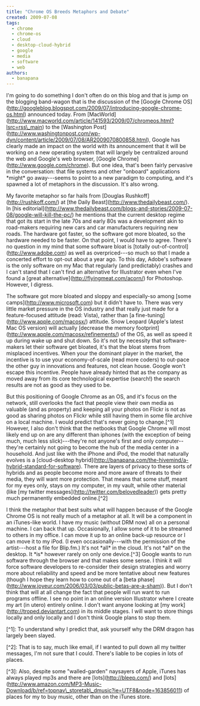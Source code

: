 ```yaml
---
title: "Chrome OS Breeds Metaphors and Debate"
created: 2009-07-08
tags: 
  - chrome
  - chrome-os
  - cloud
  - desktop-cloud-hybrid
  - google
  - media
  - software
  - web
authors: 
  - banapana
---
```


I'm going to do something I don't often do on this blog and that is jump on the blogging band-wagon that is the discussion of the \[Google Chrome OS\](http://googleblog.blogspot.com/2009/07/introducing-google-chrome-os.html) announced today. From \[MacWorld\](http://www.macworld.com/article/141593/2009/07/chromeos.html?lsrc=rss\_main) to the \[Washington Post\](http://www.washingtonpost.com/wp-dyn/content/article/2009/07/08/AR2009070800858.html), Google has clearly made an impact on the world with its announcement that it will be working on a new operating system that will largely be centralized around the web and Google's web browser, \[Google Chrome\](http://www.google.com/chrome). But one idea, that's been fairly pervasive in the conversation: that file systems and other "onboard" applications \*might\* go away---seems to point to a new paradigm to computing, and it's spawned a lot of metaphors in the discussion. It's also wrong.

My favorite metaphor so far hails from \[Douglas Rushkoff\](http://rushkoff.com/) at \[the Daily Beast\](http://www.thedailybeast.com/). In \[his editorial\](http://www.thedailybeast.com/blogs-and-stories/2009-07-08/google-will-kill-the-pc/) he mentions that the current desktop regime that got its start in the late 70s and early 80s was a development akin to road-makers requiring new cars and car manufacturers requiring new roads. The hardware got faster, so the software got more bloated, so the hardware needed to be faster. On that point, I would have to agree. There's no question in my mind that some software bloat is \[totally out-of-control\](http://www.adobe.com) as well as overpriced---so much so that I made a concerted effort to opt-out about a year ago. To this day, Adobe's software is the only software on my Mac that regularly (and predictably) crashes and I can't stand that I can't find an alternative for Illustrator even when I've found a \[great alternative\](http://flyingmeat.com/acorn/) for Photoshop. However, I digress.

The software got more bloated and sloppy and especially-so among \[some camps\](http://www.microsoft.com) but it didn't have to. There was very little market pressure in the OS industry and that really just made for a feature-focused attitude (read: Vista), rather than \[a fine-tuning\](http://www.apple.com/macosx/) attitude. Snow Leopard (Apple's latest Mac OS version) will actually \[decrease the memory footprint\](http://www.apple.com/macosx/refinements/) of the OS, as well as speed it up during wake up and shut down. So it's not by necessity that software-makers let their software get bloated, it's that the bloat stems from misplaced incentives. When your the dominant player in the market, the incentive is to use your economy-of-scale (read more coders) to out-pace the other guy in innovations and features, not clean house. Google won't escape this incentive. People have already hinted that as the company as moved away from its core technological expertise (search!) the search results are not as good as they used to be.

But this positioning of Google Chrome as an OS, and it's focus on the network, still overlooks the fact that people view their own media as valuable (and as property) and keeping all your photos on Flickr is not as good as sharing photos on Flickr while still having them in some file archive on a local machine. I would predict that's never going to change.\[^1\] However, I also don't think that the netbooks that Google Chrome will most likely end up on are any different than iphones (with the exception of being much, much less slick)---they're not anyone's first and only computer--they're certainly not going to become the hub of the media center in a household. And just like with the iPhone and iPod, the model that naturally evolves is a \[cloud-desktop hybrid\](http://banapana.com/the-hivemind/a-hybrid-standard-for-software). There are layers of privacy to these sorts of hybrids and as people become more and more aware of threats to their media, they will want more protection. That means that some stuff, meant for my eyes only, stays on my computer, in my vault, while other material (like \[my twitter messages\](http://twitter.com/belovedleader)) gets pretty much permanently embedded online.\[^2\]

I think the metaphor that best suits what will happen because of the Google Chrome OS is not really much of a metaphor at all. It will be a component in an iTunes-like world. I have my music (without DRM now) all on a personal machine. I can back that up. Occasionally, I allow some of it to be streamed to others in my office. I can move it up to an online back-up resource or I can move it to my iPod. (I even occasionally---with the permission of the artist---host a file for Blip.fm.) It's not \*all\* in the cloud. It's not \*all\* on the desktop. It \*is\* however rarely on only one device.\[^3\] Google wants to run software through the browser and that makes some sense. I think it will force software developers to re-consider their design strategies and worry more about reliability and speed and be more tentative about new features (though I hope they learn how to come out of a \[beta phase\](http://www.joyeur.com/2006/03/03/public-betas-are-a-sham)). But I don't think that will at all change the fact that people will run want to run programs offline. I see no point in an online version Illustrator where I create my art (in utero) entirely online. I don't want anyone looking at \[my work\](http://troped.deviantart.com) in its middle stages. I will want to store things locally and only locally and I don't think Google plans to stop them.

\[^1\]: To understand why I predict that, ask yourself why the DRM dragon has largely been slayed.

\[^2\]: That is to say, much like email, if I wanted to pull down all my twitter messages, I'm not sure that I could. There's liable to be copies in lots of places.

\[^3\]: Also, despite some "walled-garden" naysayers of Apple, iTunes has always played mp3s and there are \[lots\](http://bleep.com/) and \[lots\](http://www.amazon.com/MP3-Music-Download/b/ref=topnav\_storetab\_dmusic?ie=UTF8&node=163856011) of places for my to buy music, other than on the iTunes store.
